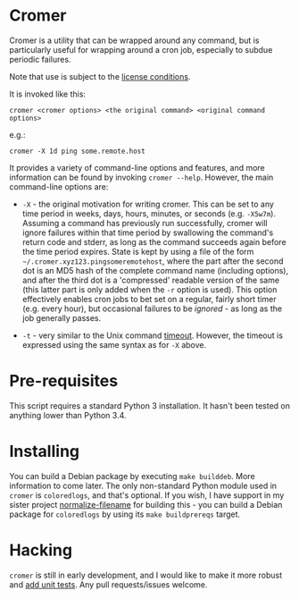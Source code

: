 # Cromer

Cromer is a utility that can be wrapped around any command, but is
particularly useful for wrapping around a cron job, especially to subdue
periodic failures.

Note that use is subject to the [license
conditions](https://github.com/andrewferrier/cromer/blob/master/LICENSE.txt).

It is invoked like this:

    cromer <cromer options> <the original command> <original command options>

e.g.:

    cromer -X 1d ping some.remote.host

It provides a variety of command-line options and features, and more
information can be found by invoking `cromer --help`. However, the main
command-line options are:

* `-X` - the original motivation for writing cromer. This can be set to any
  time period in weeks, days, hours, minutes, or seconds (e.g. `-X5w7m`).
  Assuming a command has previously run successfully, cromer will ignore
  failures within that time period by swallowing the command's return code and
  stderr, as long as the command succeeds again before the time period
  expires. State is kept by using a file of the form
  `~/.cromer.xyz123.pingsomeremotehost`, where the part after the second dot
  is an MD5 hash of the complete command name (including options), and after
  the third dot is a 'compressed' readable version of the same (this latter
  part is only added when the `-r` option is used). This option effectively
  enables cron jobs to bet set on a regular, fairly short timer (e.g. every
  hour), but occasional failures to be *ignored* - as long as the job
  generally passes.

* `-t` - very similar to the Unix command
  [timeout](http://man7.org/linux/man-pages/man1/timeout.1.html). However, the
  timeout is expressed using the same syntax as for `-X` above.

# Pre-requisites

This script requires a standard Python 3 installation. It hasn't been tested
on anything lower than Python 3.4.

# Installing

You can build a Debian package by executing `make builddeb`. More information
to come later. The only non-standard Python module used in `cromer` is
`coloredlogs`, and that's optional. If you wish, I have support in my sister
project
[normalize-filename](https://github.com/andrewferrier/normalize-filename/blob/master/Makefile)
for building this - you can build a Debian package for `coloredlogs` by using
its `make buildprereqs` target.

# Hacking

`cromer` is still in early development, and I would like to make it more
robust and [add unit
tests](https://github.com/andrewferrier/cromer/issues/10). Any pull
requests/issues welcome.
